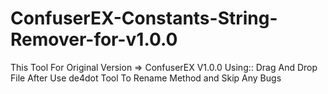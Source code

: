 # ConfuserEX-Constants-String-Remover-for-v1.0.0
This Tool For Original Version => ConfuserEX V1.0.0
Using::
Drag And Drop File After Use de4dot Tool To Rename Method and Skip Any Bugs
